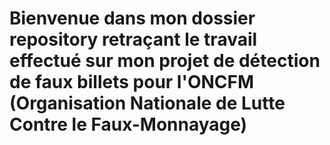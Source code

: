 # Bienvenue dans mon dossier repository retraçant le travail effectué sur mon projet de détection de faux billets pour l'ONCFM (Organisation Nationale de Lutte Contre le Faux-Monnayage)
